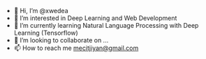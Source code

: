 - 👋 Hi, I’m @xwedea
- 👀 I’m interested in Deep Learning and Web Development
- 🌱 I’m currently learning Natural Language Processing with Deep Learning (Tensorflow)
- 💞️ I’m looking to collaborate on ...
- 📫 How to reach me mecitjiyan@gmail.com

<!---
xwedea/xwedea is a ✨ special ✨ repository because its `README.md` (this file) appears on your GitHub profile.
You can click the Preview link to take a look at your changes.
--->
